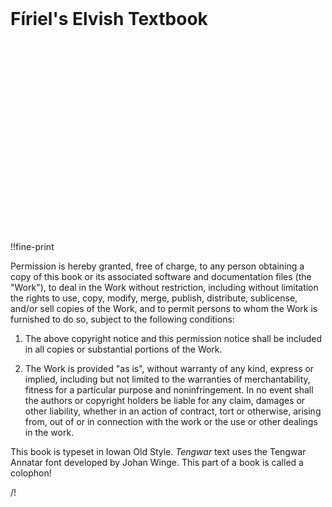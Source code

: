 <div class="page-break right"></div>
<br/>
<br/>
<br/>
<br/>
<br/>
<br/>
<br/>
<br/>
<br/>
<h1 class="title center">Fíriel's Elvish Textbook</h1>

<div class="page-break left"></div>
<br/>
<br/>
<br/>
<br/>
<br/>
<br/>
<br/>
<br/>
<br/>
<br/>
<br/>
<br/>
<br/>
<br/>
<br/>
<br/>
<br/>
<br/>

!!fine-print

Permission is hereby granted, free of charge, to any person obtaining a copy of this book or its associated software and documentation files (the "Work"), to deal in the Work without restriction, including without limitation the rights to use, copy, modify, merge, publish, distribute, sublicense, and/or sell copies of the Work, and to permit persons to whom the Work is furnished to do so, subject to the following conditions:

1. The above copyright notice and this permission notice shall be included in all copies or substantial portions of the Work.</p>

2. The Work is provided "as is", without warranty of any kind, express or implied, including but not limited to the warranties of merchantability, fitness for a particular purpose and noninfringe&shy;ment. In no event shall the authors or copyright holders be liable for any claim, damages or other liability, whether in an action of contract, tort or otherwise, arising from, out of or in connection with the work or the use or other dealings in the work.</p>

<p class="center">This book is typeset in Iowan Old Style. <em>Tengwar</em> text uses the Tengwar Annatar font developed by Johan Winge. This part of a book is called a colophon!</p>

/!

<div class="page-break right"></div>
